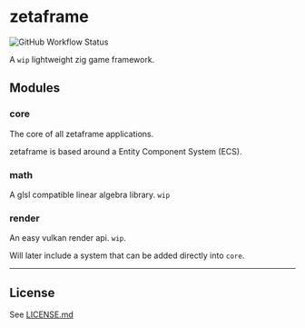 # zetaframe

![GitHub Workflow Status](https://img.shields.io/github/workflow/status/zetaframe/zetaframe/Tests?style=for-the-badge)

A `wip` lightweight zig game framework.

## Modules

### core

The core of all zetaframe applications.

zetaframe is based around a Entity Component System (ECS).

### math

A glsl compatible linear algebra library. `wip`

### render

An easy vulkan render api. `wip`.

Will later include a system that can be added directly into `core`.

---

## License

See [LICENSE.md](../master/LICENSE.md)
